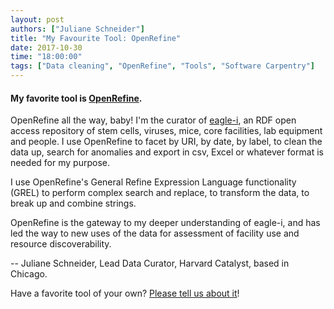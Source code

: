 ```yaml
---
layout: post
authors: ["Juliane Schneider"]
title: "My Favourite Tool: OpenRefine"
date: 2017-10-30
time: "18:00:00"
tags: ["Data cleaning", "OpenRefine", "Tools", "Software Carpentry"]
---
```


#### My favorite tool is [OpenRefine](http://openrefine.org/).


OpenRefine all the way, baby! I'm the curator of [eagle-i](https://www.eagle-i.net), an RDF open access repository of stem cells, 
viruses, mice, core facilities, 
lab equipment and people. I use OpenRefine to facet by URI, 
by date, by label, to clean the data up, search for anomalies and export in csv, 
Excel or whatever format is needed for my purpose. 

I use OpenRefine's General Refine Expression Language functionality (GREL) to perform complex search and replace, 
to transform the data, to break up and combine strings. 

OpenRefine is the gateway to my deeper understanding of 
eagle-i, and has led the way to new uses of the data for assessment of facility use and resource discoverability.

-- Juliane Schneider, Lead Data Curator, Harvard Catalyst, based in Chicago.


Have a favorite tool of your own? [Please tell us about it](https://docs.google.com/forms/d/e/1FAIpQLSeiu5NzJsLxYueaQrNn_qKbaa5JR2Sz12CeCRyedKQxwb54Dw/viewform)! 
